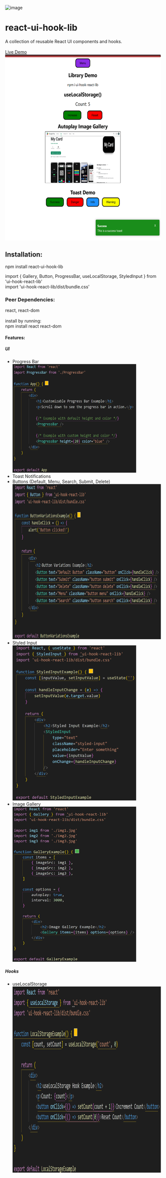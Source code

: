 ![image](https://github.com/JRH89/react-ui-hook-lib/assets/68973848/32099558-7366-44f7-90bd-baefc552afa0)<h1>react-ui-hook-lib</h1>
A collection of reusable React UI components and hooks.
<br><br><a href="https://test-ui-components.vercel.app">Live Demo</a><br>
  <img width="600px" height="600px" src="images/image6.png">
<h2>Installation:</h2>
<p>npm install react-ui-hook-lib</p>
<p>import { Gallery, Button, ProgressBar, useLocalStorage, StyledInput } from 'ui-hook-react-lib'<br>
import 'ui-hook-react-lib/dist/bundle.css'</p>
<h3>Peer Dependencies:</h3>
react, react-dom
<br><br>install by running:<br>
npm install react react-dom

<h4>Features:</h4>
<h5>UI</h5>
<ul>
<li>Progress Bar</li>
<img width="400px" height="350px" src="images/image.png">
<li>Toast Notifications</li>
<li>Buttons (Default, Menu, Search, Submit, Delete)</li>
<img width="500px" height="500px" src="images/image3.png">
<li>Styled Input</li>
<img width="400px" height="500px" src="images/image2.png">
<li>Image Gallery</li>
  <img width="400px" height="500px" src="images/image4.png">
</ul>

<h5>Hooks</h5>
<ul>
<li>useLocalStorage</li>
<img width="500px" height="600px" src="images/image5.png">
</ul>



